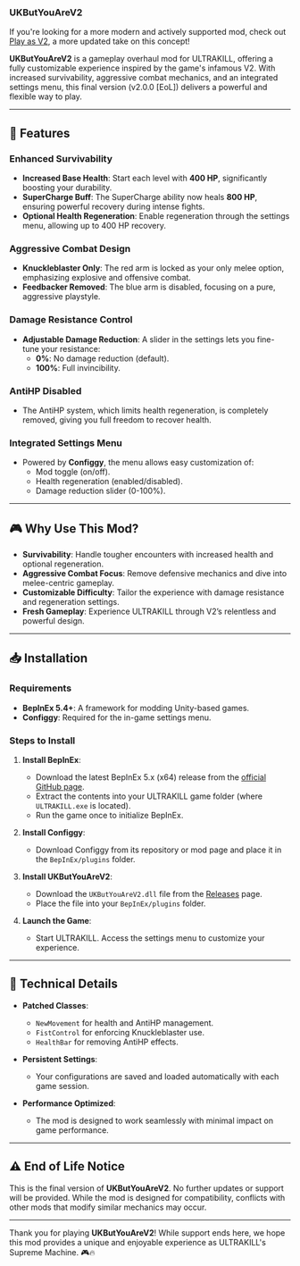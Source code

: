 ### **UKButYouAreV2**

If you're looking for a more modern and actively supported mod, check out [Play as V2](https://thunderstore.io/c/ultrakill/p/kingofkretaceous/Play_as_V2/), a more updated take on this concept!

**UKButYouAreV2** is a gameplay overhaul mod for ULTRAKILL, offering a fully customizable experience inspired by the game's infamous V2. With increased survivability, aggressive combat mechanics, and an integrated settings menu, this final version (v2.0.0 [EoL]) delivers a powerful and flexible way to play.

---

## 🌟 Features

### **Enhanced Survivability**
- **Increased Base Health**: Start each level with **400 HP**, significantly boosting your durability.
- **SuperCharge Buff**: The SuperCharge ability now heals **800 HP**, ensuring powerful recovery during intense fights.
- **Optional Health Regeneration**: Enable regeneration through the settings menu, allowing up to 400 HP recovery.

### **Aggressive Combat Design**
- **Knuckleblaster Only**: The red arm is locked as your only melee option, emphasizing explosive and offensive combat.
- **Feedbacker Removed**: The blue arm is disabled, focusing on a pure, aggressive playstyle.

### **Damage Resistance Control**
- **Adjustable Damage Reduction**: A slider in the settings lets you fine-tune your resistance:
  - **0%**: No damage reduction (default).
  - **100%**: Full invincibility.

### **AntiHP Disabled**
- The AntiHP system, which limits health regeneration, is completely removed, giving you full freedom to recover health.

### **Integrated Settings Menu**
- Powered by **Configgy**, the menu allows easy customization of:
  - Mod toggle (on/off).
  - Health regeneration (enabled/disabled).
  - Damage reduction slider (0-100%).

---

## 🎮 Why Use This Mod?

- **Survivability**: Handle tougher encounters with increased health and optional regeneration.
- **Aggressive Combat Focus**: Remove defensive mechanics and dive into melee-centric gameplay.
- **Customizable Difficulty**: Tailor the experience with damage resistance and regeneration settings.
- **Fresh Gameplay**: Experience ULTRAKILL through V2’s relentless and powerful design.

---

## 📥 Installation

### Requirements
- **BepInEx 5.4+**: A framework for modding Unity-based games.
- **Configgy**: Required for the in-game settings menu.

### Steps to Install
1. **Install BepInEx**:
   - Download the latest BepInEx 5.x (x64) release from the [official GitHub page](https://github.com/BepInEx/BepInEx/releases).
   - Extract the contents into your ULTRAKILL game folder (where `ULTRAKILL.exe` is located).
   - Run the game once to initialize BepInEx.

2. **Install Configgy**:
   - Download Configgy from its repository or mod page and place it in the `BepInEx/plugins` folder.

3. **Install UKButYouAreV2**:
   - Download the `UKButYouAreV2.dll` file from the [Releases](https://github.com/MrRaposinha/UKButYouAreV2/releases) page.
   - Place the file into your `BepInEx/plugins` folder.

4. **Launch the Game**:
   - Start ULTRAKILL. Access the settings menu to customize your experience.

---

## 🔧 Technical Details

- **Patched Classes**:
  - `NewMovement` for health and AntiHP management.
  - `FistControl` for enforcing Knuckleblaster use.
  - `HealthBar` for removing AntiHP effects.

- **Persistent Settings**:
  - Your configurations are saved and loaded automatically with each game session.

- **Performance Optimized**:
  - The mod is designed to work seamlessly with minimal impact on game performance.

---

## ⚠️ End of Life Notice

This is the final version of **UKButYouAreV2**. No further updates or support will be provided. While the mod is designed for compatibility, conflicts with other mods that modify similar mechanics may occur.

---

Thank you for playing **UKButYouAreV2**! While support ends here, we hope this mod provides a unique and enjoyable experience as ULTRAKILL's Supreme Machine. 🎮🔥
